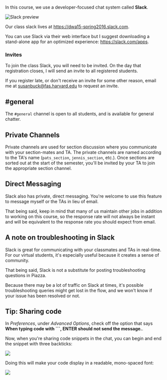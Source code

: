 In this course, we use a developer-focused chat system called __Slack__.

<img src='http://dwa15.com.s3.amazonaws.com/slack-preview@2x.png' style='max-width:700px' alt='Slack preview'>

Our class slack lives at <https://dwa15-spring2016.slack.com>.

You can use Slack via their web interface but I suggest downloading a stand-alone app for an optimized experience: <https://slack.com/apps>.


### Invites
To join the class Slack, you will need to be invited. On the day that registration closes, I will send an invite to all registered students.

If you register late, or don't receive an invite for some other reason, email me at susanbuck@fas.harvard.edu to request an invite.



## #general
The `#general` channel is open to all students, and is available for general chatter.


## Private Channels
Private channels are used for section discussion where you communicate with your section-mates and TA. The private channels are named according to the TA's name (`pats_section`, `jennis_section`, etc.). Once sections are sorted out at the start of the semester, you'll be invited by your TA to join the appropriate section channel.


## Direct Messaging
Slack also has private, direct messaging. You're welcome to use this feature to message myself or the TAs in lieu of email.

That being said, keep in mind that many of us maintain other jobs in addition to working on this course, so the response rate will not always be instant and will be equivalent to the response rate you should expect from email.


## A note on troubleshooting in Slack
Slack is great for communicating with your classmates and TAs in real-time. For our virtual students, it's especially useful because it creates a sense of community.

That being said, Slack is not a substitute for posting troubleshooting questions in Piazza.

Because there may be a lot of traffic on Slack at times, it's possible troubleshooting queries might get lost in the flow, and we won't know if your issue has been resolved or not.


## Tip: Sharing code
In *Preferences*, under *Advanced Options*, check off the option that says __When typing code with ```, ENTER should not send the message.__.

Now, when you're sharing code snippets in the chat, you can begin and end the snippet with three backticks:

<img src='http://dwa15.com.s3.amazonaws.com/slack-sharing-code@2x.png' style='max-width:652px'>

Doing this will make your code display in a readable, mono-spaced font:

<img src='http://dwa15.com.s3.amazonaws.com/slack-sharing-code-results@2x.png' style='max-width:620px'>
